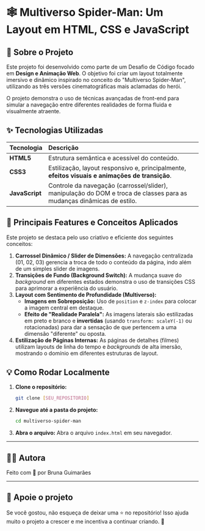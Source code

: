 # 🕸️ Multiverso Spider-Man: Um Layout em HTML, CSS e JavaScript

## 🚀 Sobre o Projeto

Este projeto foi desenvolvido como parte de um Desafio de Código focado em **Design e Animação Web**. O objetivo foi criar um layout totalmente imersivo e dinâmico inspirado no conceito do "Multiverso Spider-Man", utilizando as três versões cinematográficas mais aclamadas do herói.

O projeto demonstra o uso de técnicas avançadas de front-end para simular a navegação entre diferentes realidades de forma fluida e visualmente atraente.

## ✨ Tecnologias Utilizadas

| Tecnologia | Descrição |
| :--- | :--- |
| **HTML5** | Estrutura semântica e acessível do conteúdo. |
| **CSS3** | Estilização, layout responsivo e, principalmente, **efeitos visuais e animações de transição**. |
| **JavaScript** | Controle da navegação (carrossel/slider), manipulação do DOM e troca de classes para as mudanças dinâmicas de estilo. |

## 🔑 Principais Features e Conceitos Aplicados

Este projeto se destaca pelo uso criativo e eficiente dos seguintes conceitos:

1.  **Carrossel Dinâmico / Slider de Dimensões:** A navegação centralizada (01, 02, 03) gerencia a troca de todo o conteúdo da página, indo além de um simples slider de imagens.
2.  **Transições de Fundo (Background Switch):** A mudança suave do *background* em diferentes estados demonstra o uso de transições CSS para aprimorar a experiência do usuário.
3.  **Layout com Sentimento de Profundidade (Multiverso):**
    * **Imagens em Sobreposição:** Uso de `position` e `z-index` para colocar a imagem central em destaque.
    * **Efeito de "Realidade Paralela":** As imagens laterais são estilizadas em preto e branco e **invertidas** (usando `transform: scaleY(-1)` ou rotacionadas) para dar a sensação de que pertencem a uma dimensão "diferente" ou oposta.
4.  **Estilização de Páginas Internas:** As páginas de detalhes (filmes) utilizam layouts de linha do tempo e *backgrounds* de alta imersão, mostrando o domínio em diferentes estruturas de layout.

## 💡 Como Rodar Localmente

1.  **Clone o repositório:**
    ```bash
    git clone [SEU_REPOSITORIO]
    ```
2.  **Navegue até a pasta do projeto:**
    ```bash
    cd multiverso-spider-man
    ```
3.  **Abra o arquivo:**
    Abra o arquivo `index.html` em seu navegador.

---

## 👩‍💻 Autora
Feito com 💛 por Bruna Guimarães

---

## 🌟 Apoie o projeto

Se você gostou, não esqueça de deixar uma ⭐ no repositório!
Isso ajuda muito o projeto a crescer e me incentiva a continuar criando. 🙌
